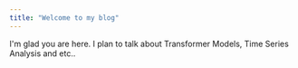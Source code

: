 ```yaml
---
title: "Welcome to my blog"
---
```


I'm glad you are here. I plan to talk about Transformer Models, Time Series Analysis and etc..
